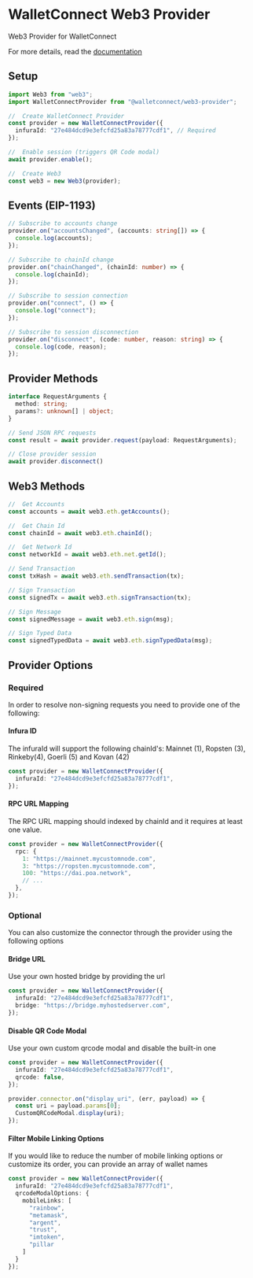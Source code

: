 # WalletConnect Web3 Provider

Web3 Provider for WalletConnect

For more details, read the [documentation](https://docs.walletconnect.org)

## Setup

```typescript
import Web3 from "web3";
import WalletConnectProvider from "@walletconnect/web3-provider";

//  Create WalletConnect Provider
const provider = new WalletConnectProvider({
  infuraId: "27e484dcd9e3efcfd25a83a78777cdf1", // Required
});

//  Enable session (triggers QR Code modal)
await provider.enable();

//  Create Web3
const web3 = new Web3(provider);
```

## Events (EIP-1193)

```typescript
// Subscribe to accounts change
provider.on("accountsChanged", (accounts: string[]) => {
  console.log(accounts);
});

// Subscribe to chainId change
provider.on("chainChanged", (chainId: number) => {
  console.log(chainId);
});

// Subscribe to session connection
provider.on("connect", () => {
  console.log("connect");
});

// Subscribe to session disconnection
provider.on("disconnect", (code: number, reason: string) => {
  console.log(code, reason);
});
```

## Provider Methods

```typescript
interface RequestArguments {
  method: string;
  params?: unknown[] | object;
}

// Send JSON RPC requests
const result = await provider.request(payload: RequestArguments);

// Close provider session
await provider.disconnect()
```

## Web3 Methods

```typescript
//  Get Accounts
const accounts = await web3.eth.getAccounts();

//  Get Chain Id
const chainId = await web3.eth.chainId();

//  Get Network Id
const networkId = await web3.eth.net.getId();

// Send Transaction
const txHash = await web3.eth.sendTransaction(tx);

// Sign Transaction
const signedTx = await web3.eth.signTransaction(tx);

// Sign Message
const signedMessage = await web3.eth.sign(msg);

// Sign Typed Data
const signedTypedData = await web3.eth.signTypedData(msg);
```

## Provider Options

### Required

In order to resolve non-signing requests you need to provide one of the following:

#### Infura ID

The infuraId will support the following chainId's: Mainnet (1), Ropsten (3), Rinkeby(4), Goerli (5) and Kovan (42)

```typescript
const provider = new WalletConnectProvider({
  infuraId: "27e484dcd9e3efcfd25a83a78777cdf1",
});
```

#### RPC URL Mapping

The RPC URL mapping should indexed by chainId and it requires at least one value.

```typescript
const provider = new WalletConnectProvider({
  rpc: {
    1: "https://mainnet.mycustomnode.com",
    3: "https://ropsten.mycustomnode.com",
    100: "https://dai.poa.network",
    // ...
  },
});
```

### Optional

You can also customize the connector through the provider using the following options

#### Bridge URL

Use your own hosted bridge by providing the url

```typescript
const provider = new WalletConnectProvider({
  infuraId: "27e484dcd9e3efcfd25a83a78777cdf1",
  bridge: "https://bridge.myhostedserver.com",
});
```

#### Disable QR Code Modal

Use your own custom qrcode modal and disable the built-in one

```typescript
const provider = new WalletConnectProvider({
  infuraId: "27e484dcd9e3efcfd25a83a78777cdf1",
  qrcode: false,
});

provider.connector.on("display_uri", (err, payload) => {
  const uri = payload.params[0];
  CustomQRCodeModal.display(uri);
});
```

#### Filter Mobile Linking Options

If you would like to reduce the number of mobile linking options or customize its order, you can provide an array of wallet names

```typescript
const provider = new WalletConnectProvider({
  infuraId: "27e484dcd9e3efcfd25a83a78777cdf1",
  qrcodeModalOptions: {
    mobileLinks: [
      "rainbow",
      "metamask",
      "argent",
      "trust",
      "imtoken",
      "pillar
    ]
  }
});
```
